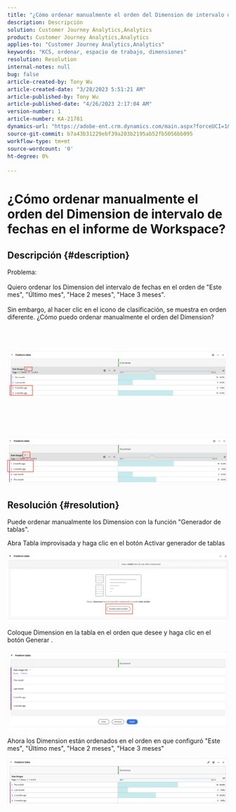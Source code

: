 ```yaml
---
title: "¿Cómo ordenar manualmente el orden del Dimension de intervalo de fechas en el informe de Workspace?"
description: Descripción
solution: Customer Journey Analytics,Analytics
product: Customer Journey Analytics,Analytics
applies-to: "Customer Journey Analytics,Analytics"
keywords: "KCS, ordenar, espacio de trabajo, dimensiones"
resolution: Resolution
internal-notes: null
bug: false
article-created-by: Tony Wu
article-created-date: "3/28/2023 5:51:21 AM"
article-published-by: Tony Wu
article-published-date: "4/26/2023 2:17:04 AM"
version-number: 1
article-number: KA-21781
dynamics-url: "https://adobe-ent.crm.dynamics.com/main.aspx?forceUCI=1&pagetype=entityrecord&etn=knowledgearticle&id=f9282590-2ccd-ed11-b597-6045bd006793"
source-git-commit: b7a43b31229ebf39a203b2195ab52fb5056bb095
workflow-type: tm+mt
source-wordcount: '0'
ht-degree: 0%

---
```


# ¿Cómo ordenar manualmente el orden del Dimension de intervalo de fechas en el informe de Workspace?

## Descripción {#description}

Problema:
<br> 
<br>Quiero ordenar los Dimension del intervalo de fechas en el orden de &quot;Este mes&quot;, &quot;Último mes&quot;, &quot;Hace 2 meses&quot;, &quot;Hace 3 meses&quot;.<br><br>Sin embargo, al hacer clic en el icono de clasificación, se muestra en orden diferente. ¿Cómo puedo ordenar manualmente el orden del Dimension?<br><br>
<br> <br><br>![](assets/___cf0914a3-30cd-ed11-b597-6045bd006793___.png)<br><br> <br><br> <br><br>![](assets/___d10914a3-30cd-ed11-b597-6045bd006793___.png)

## Resolución {#resolution}


Puede ordenar manualmente los Dimension con la función &quot;Generador de tablas&quot;.

Abra Tabla improvisada y haga clic en el botón Activar generador de tablas

![](assets/d4eda136-2fcd-ed11-b597-6045bd006793.png)

Coloque Dimension en la tabla en el orden que desee y haga clic en el botón Generar .

![](assets/69497031-30cd-ed11-b597-6045bd006793.png)

Ahora los Dimension están ordenados en el orden en que configuró &quot;Este mes&quot;, &quot;Último mes&quot;, &quot;Hace 2 meses&quot;, &quot;Hace 3 meses&quot;

![](assets/efb1744a-30cd-ed11-b597-6045bd006793.png)
